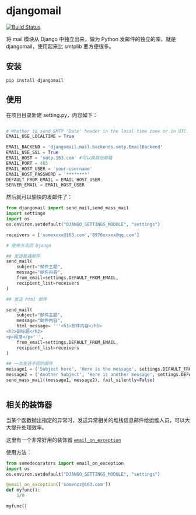 
# djangomail

[![Build Status](https://travis-ci.com/somenzz/djangomail.svg?branch=main)](https://travis-ci.com/somenzz/djangomail)

将 mail 模块从 Django 中独立出来，做为 Python 发邮件的独立的库，就是 djangomail，使用起来比 smtplib 要方便很多。


## 安装

```shell
pip install djangomail
```

## 使用

在项目目录新建 setting.py，内容如下：

```python

# Whether to send SMTP 'Date' header in the local time zone or in UTC.
EMAIL_USE_LOCALTIME = True

EMAIL_BACKEND = 'djangomail.mail.backends.smtp.EmailBackend'
EMAIL_USE_SSL = True
EMAIL_HOST = 'smtp.163.com' #可以换其他邮箱
EMAIL_PORT = 465
EMAIL_HOST_USER = 'your-username'
EMAIL_HOST_PASSWORD = '********'
DEFAULT_FROM_EMAIL = EMAIL_HOST_USER
SERVER_EMAIL = EMAIL_HOST_USER


```

然后就可以愉快的发邮件了：

```python
from djangomail import send_mail,send_mass_mail
import settings
import os
os.environ.setdefault("DJANGO_SETTINGS_MODULE", "settings")

receivers = ['somexxxx@163.com','8976xxxxx@qq.com']

# 使用方法同 Django

## 发送普通邮件
send_mail(
    subject="邮件主题",
    message="邮件内容",
    from_email=settings.DEFAULT_FROM_EMAIL,
    recipient_list=receivers
)

## 发送 html 邮件

send_mail(
    subject="邮件主题",
    message="邮件内容",
    html_message= '''<h1>邮件内容</h1>
<h2>副标题</h2>
<p>段落</p>''',
    from_email=settings.DEFAULT_FROM_EMAIL,
    recipient_list=receivers
)

## 一次发送不同的邮件
message1 = ('Subject here', 'Here is the message', settings.DEFAULT_FROM_EMAIL,receivers)
message2 = ('Another Subject', 'Here is another message', settings.DEFAULT_FROM_EMAIL,receivers)
send_mass_mail((message1, message2), fail_silently=False)



```

## 相关的装饰器

当某个函数抛出指定的异常时，发送异常相关的堆栈信息邮件给运维人员，可以大大提升处理效率。

这里有一个非常好用的装饰器 [`email_on_exception`](https://github.com/somenzz/somedecorators#email_on_exception)

使用方法：

```python
from somedecorators import email_on_exception 
import os
os.environ.setdefault("DJANGO_SETTINGS_MODULE", "settings")

@email_on_exception(['somenzz@163.com'])
def myfunc():
    1/0

myfunc()
```
